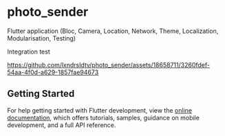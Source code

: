 # photo_sender

Flutter application (Bloc, Camera, Location, Network, Theme, Localization, Modularisation, Testing)


Integration test

https://github.com/lxndrsldtv/photo_sender/assets/18658711/3260fdef-54aa-4f0d-a629-1857fae94673


## Getting Started

For help getting started with Flutter development, view the
[online documentation](https://docs.flutter.dev/), which offers tutorials,
samples, guidance on mobile development, and a full API reference.
